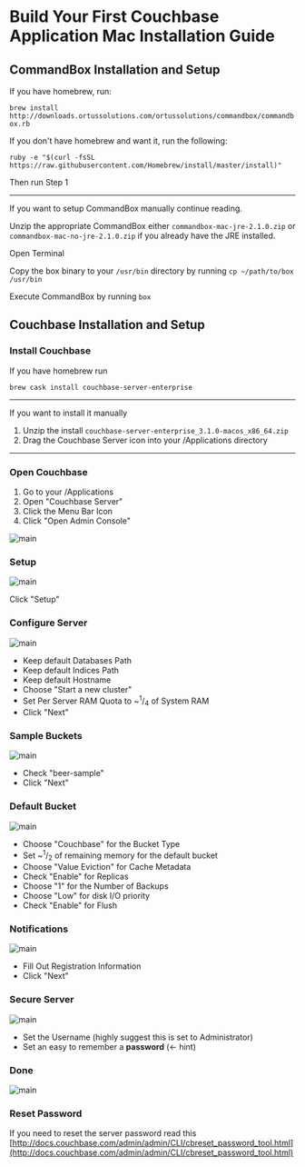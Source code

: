# Build Your First Couchbase Application Mac Installation Guide

## CommandBox Installation and Setup

If you have homebrew, run: 

`brew install http://downloads.ortussolutions.com/ortussolutions/commandbox/commandbox.rb`

If you don't have homebrew and want it, run the following: 

`ruby -e "$(curl -fsSL https://raw.githubusercontent.com/Homebrew/install/master/install)"`

Then run Step 1

---

If you want to setup CommandBox manually continue reading.

Unzip the appropriate CommandBox either `commandbox-mac-jre-2.1.0.zip` or `commandbox-mac-no-jre-2.1.0.zip` if you already have the JRE installed.

Open Terminal

Copy the box binary to your `/usr/bin` directory by running `cp ~/path/to/box /usr/bin`

Execute CommandBox by running `box`

## Couchbase Installation and Setup

### Install Couchbase

If you have homebrew run

`brew cask install couchbase-server-enterprise`

---

If you want to install it manually 

1. Unzip the install `couchbase-server-enterprise_3.1.0-macos_x86_64.zip`
2. Drag the Couchbase Server icon into your /Applications directory

---

### Open Couchbase

1. Go to your /Applications
2. Open "Couchbase Server"
3. Click the Menu Bar Icon 
4. Click "Open Admin Console"

![main](screenshots/couchbase-1.png)

### Setup

![main](screenshots/couchbase-2.png)

Click "Setup"

### Configure Server

![main](screenshots/couchbase-3.png)

- Keep default Databases Path
- Keep default Indices Path
- Keep default Hostname
- Choose "Start a new cluster"
- Set Per Server RAM Quota to ~<sup>1</sup>/<sub>4</sub> of System RAM
- Click "Next"

### Sample Buckets

![main](screenshots/couchbase-4.png)

- Check "beer-sample"
- Click "Next"

### Default Bucket

![main](screenshots/couchbase-5.png)

- Choose "Couchbase" for the Bucket Type
- Set ~<sup>1</sup>/<sub>2</sub> of remaining memory for the default bucket
- Choose "Value Eviction" for Cache Metadata
- Check "Enable" for Replicas
- Choose "1" for the Number of Backups
- Choose "Low" for disk I/O priority
- Check "Enable" for Flush

### Notifications

![main](screenshots/couchbase-6.png)

- Fill Out Registration Information
- Click "Next"

### Secure Server

![main](screenshots/couchbase-7.png)

- Set the Username (highly suggest this is set to Administrator)
- Set an easy to remember a **password** (<- hint)

### Done

![main](screenshots/couchbase-10.png)

### Reset Password

If you need to reset the server password read this [http://docs.couchbase.com/admin/admin/CLI/cbreset_password_tool.html](http://docs.couchbase.com/admin/admin/CLI/cbreset_password_tool.html)